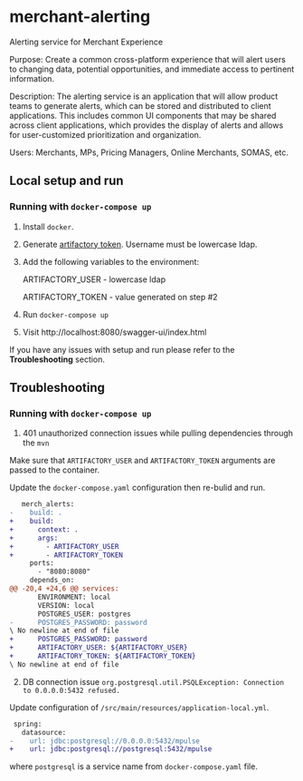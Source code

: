 # merchant-alerting
Alerting service for Merchant Experience


Purpose:
Create a common cross-platform experience that will alert users to changing data, potential opportunities, and immediate access to pertinent information.

Description:
The alerting service is an application that will allow product teams to generate alerts, which can be stored and distributed to client applications. This includes common UI components that may be shared across client applications, which provides the display of alerts and allows for user-customized prioritization and organization.

Users:
Merchants, MPs, Pricing Managers, Online Merchants, SOMAS, etc.

## Local setup and run
### Running with `docker-compose up`

1. Install `docker`.
2. Generate [artifactory token](https://token-generator.artifactory.homedepot.com/home). Username must be lowercase ldap.
3. Add the following variables to the environment:

   ARTIFACTORY_USER - lowercase ldap

   ARTIFACTORY_TOKEN - value generated on step #2
4. Run `docker-compose up`
5. Visit http://localhost:8080/swagger-ui/index.html

If you have any issues with setup and run please refer to the **Troubleshooting** section.

## Troubleshooting
### Running with `docker-compose up`

1. 401 unauthorized connection issues while pulling dependencies through the `mvn`

Make sure that `ARTIFACTORY_USER` and `ARTIFACTORY_TOKEN` arguments are passed to the container.

Update the `docker-compose.yaml` configuration then re-bulid and run.
```diff
   merch_alerts:
-    build: .
+    build:
+      context: .
+      args:
+        - ARTIFACTORY_USER
+        - ARTIFACTORY_TOKEN
     ports:
       - "8080:8080"
     depends_on:
@@ -20,4 +24,6 @@ services:
       ENVIRONMENT: local
       VERSION: local
       POSTGRES_USER: postgres
-      POSTGRES_PASSWORD: password
\ No newline at end of file
+      POSTGRES_PASSWORD: password
+      ARTIFACTORY_USER: ${ARTIFACTORY_USER}
+      ARTIFACTORY_TOKEN: ${ARTIFACTORY_TOKEN}
\ No newline at end of file
```

2. DB connection issue `org.postgresql.util.PSQLException: Connection to 0.0.0.0:5432 refused.`

Update configuration of `/src/main/resources/application-local.yml`.

```diff
 spring:
   datasource:
-    url: jdbc:postgresql://0.0.0.0:5432/mpulse
+    url: jdbc:postgresql://postgresql:5432/mpulse
```

where `postgresql` is a service name from `docker-compose.yaml` file.